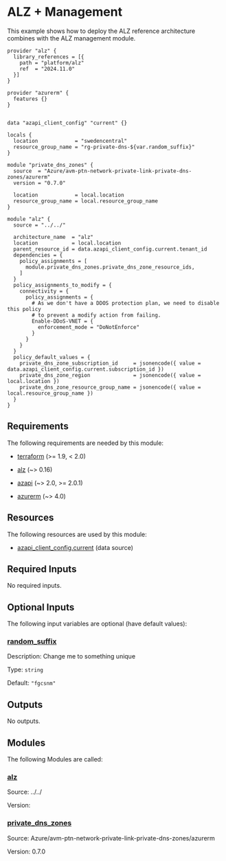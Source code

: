 <!-- BEGIN_TF_DOCS -->
# ALZ + Management

This example shows how to deploy the ALZ reference architecture combines with the ALZ management module.

```hcl
provider "alz" {
  library_references = [{
    path = "platform/alz"
    ref  = "2024.11.0"
  }]
}

provider "azurerm" {
  features {}
}


data "azapi_client_config" "current" {}

locals {
  location            = "swedencentral"
  resource_group_name = "rg-private-dns-${var.random_suffix}"
}

module "private_dns_zones" {
  source  = "Azure/avm-ptn-network-private-link-private-dns-zones/azurerm"
  version = "0.7.0"

  location            = local.location
  resource_group_name = local.resource_group_name
}

module "alz" {
  source = "../../"

  architecture_name  = "alz"
  location           = local.location
  parent_resource_id = data.azapi_client_config.current.tenant_id
  dependencies = {
    policy_assignments = [
      module.private_dns_zones.private_dns_zone_resource_ids,
    ]
  }
  policy_assignments_to_modify = {
    connectivity = {
      policy_assignments = {
        # As we don't have a DDOS protection plan, we need to disable this policy
        # to prevent a modify action from failing.
        Enable-DDoS-VNET = {
          enforcement_mode = "DoNotEnforce"
        }
      }
    }
  }
  policy_default_values = {
    private_dns_zone_subscription_id     = jsonencode({ value = data.azapi_client_config.current.subscription_id })
    private_dns_zone_region              = jsonencode({ value = local.location })
    private_dns_zone_resource_group_name = jsonencode({ value = local.resource_group_name })
  }
}
```

<!-- markdownlint-disable MD033 -->
## Requirements

The following requirements are needed by this module:

- <a name="requirement_terraform"></a> [terraform](#requirement\_terraform) (>= 1.9, < 2.0)

- <a name="requirement_alz"></a> [alz](#requirement\_alz) (~> 0.16)

- <a name="requirement_azapi"></a> [azapi](#requirement\_azapi) (~> 2.0, >= 2.0.1)

- <a name="requirement_azurerm"></a> [azurerm](#requirement\_azurerm) (~> 4.0)

## Resources

The following resources are used by this module:

- [azapi_client_config.current](https://registry.terraform.io/providers/Azure/azapi/latest/docs/data-sources/client_config) (data source)

<!-- markdownlint-disable MD013 -->
## Required Inputs

No required inputs.

## Optional Inputs

The following input variables are optional (have default values):

### <a name="input_random_suffix"></a> [random\_suffix](#input\_random\_suffix)

Description: Change me to something unique

Type: `string`

Default: `"fgcsnm"`

## Outputs

No outputs.

## Modules

The following Modules are called:

### <a name="module_alz"></a> [alz](#module\_alz)

Source: ../../

Version:

### <a name="module_private_dns_zones"></a> [private\_dns\_zones](#module\_private\_dns\_zones)

Source: Azure/avm-ptn-network-private-link-private-dns-zones/azurerm

Version: 0.7.0

<!-- END_TF_DOCS -->